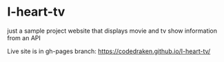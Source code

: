 # I-heart-tv
just a sample project website that displays movie and tv show information from an API

Live site is in gh-pages branch: 
https://codedraken.github.io/I-heart-tv/
